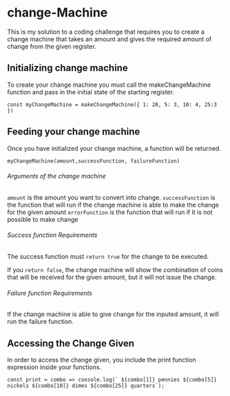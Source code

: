 # change-Machine
This is my solution to a coding challenge that requires you to create a change machine that takes an amount and gives the required amount of change from the given register.

## Initializing change machine
To create your change machine you must call the makeChangeMachine function and pass in the initial state of the starting register.

`const myChangeMachine = makeChangeMachine({ 1: 20, 5: 3, 10: 4, 25:3 })`

## Feeding your change machine

Once you have initialized your change machine, a function will be returned. 

`myChangeMachine(amount,successFunction, failureFunction)`

###### Arguments of the change machine

`amount` is the amount you want to convert into change. 
`successFunction` is the function that will run if the change machine is able to make the change for the given amount
`errorFunction` is the function that will run if it is not possible to make change 

###### Success function Requirements

The success function must `return true` for the change to be executed. 

If you `return false`, the change machine will show the combination of coins that will be received for the given amount, but it will not issue the change.

###### Failure function Requirements

If the change machine is able to give change for the inputed amount, it will run the failure function. 

## Accessing the Change Given

In order to access the change given, you include the print function expression inside your functions.

```const print = combo => console.log(`
  ${combo[1]} pennies
  ${combo[5]} nickels
  ${combo[10]} dimes
  ${combo[25]} quarters`);```
  
  
